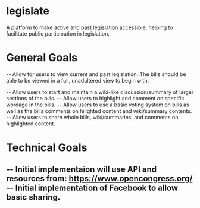 legislate
=========

A platform to make active and past legislation accessible, helping to facilitate public participation in legislation.


General Goals
=============
-- Allow for users to view current and past legislation. The bills should be able to be viewed in a full, unadultered view to begin with.

-- Allow users to start and maintain a wiki-like discussion/summary of larger sections of the bills.
-- Allow users to highlight and comment on specific wordage in the bills.
-- Allow users to use a basic voting system on bills as well as the bills comments on hilighted content and wiki/summary contents.
-- Allow users to share whole bills, wiki/summaries, and comments on highlighted content.


Technical Goals
===============
-- Initial implementaion will use API and resources from: https://www.opencongress.org/
-- Initial implementation of Facebook to allow basic sharing.
-- 
